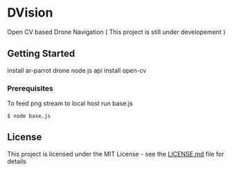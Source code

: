 # DVision
Open CV based Drone Navigation
( This project is still under developement )

## Getting Started
install ar-parrot drone node js api
install open-cv

### Prerequisites

To feed png stream to local host run base.js
```
$ node base.js
```
## License

This project is licensed under the MIT License - see the [LICENSE.md](LICENSE.md) file for details
